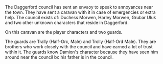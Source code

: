 The Daggerford council has sent an envaoy to speak to annoyances near the town. They have sent a caravan with it in case of emergencies or extra help. The council exists of: Duchess Morwen, Harley Morwen, Grubar Uluk and two other unknown characters that reside in Daggerford.

On this caravan are the player characters and two guards.

The guards are Trally (Half-Orc, Male) and Trolly (Half-Ord Male). They are brothers who work closely with the council and have earned a lot of trust within it. The guards know Damion's character because they have seen him around near the council bc his father is in the council.

